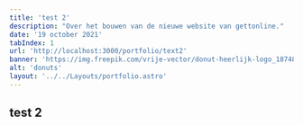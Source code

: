 ```yaml
---
title: 'test 2'
description: "Over het bouwen van de nieuwe website van gettonline."
date: '19 october 2021'
tabIndex: 1
url: 'http://localhost:3000/portfolio/text2'
banner: 'https://img.freepik.com/vrije-vector/donut-heerlijk-logo_187482-393.jpg?size=626&ext=jpg'
alt: 'donuts'
layout: '../../Layouts/portfolio.astro'
---
```


## test 2